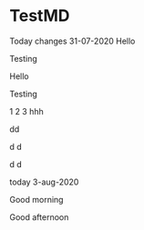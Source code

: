 # TestMD
Today changes 31-07-2020
Hello

Testing

Hello

Testing

1
2
3
hhh

dd

d
d

d
d

today 3-aug-2020

Good morning

Good afternoon
